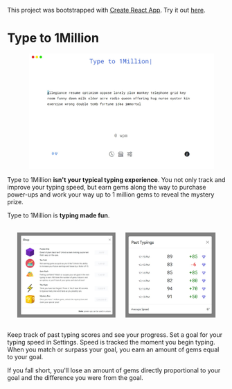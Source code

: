 
This project was bootstrapped with [Create React App](https://github.com/facebook/create-react-app). Try it out [here](https://typeto1million.netlify.app/).

# Type to 1Million

<img src='src/Photos/screenshot.jpeg' alt='fullscreen screenshot of app' width='85%' style='margin-left: 50px;'>

Type to 1Million <b>isn't your typical typing experience</b>. You not only track and improve your typing speed, but earn gems along the way to purchase power-ups and work your way up to 1 million gems to reveal the mystery prize.

Type to 1Million is <b>typing made fun</b>.

<br />

<div style='display: flex; justify-content: space-evenly'>
<img src='src/Photos/shop.jpeg' alt='screenshot of shop' width='45%'/><img src='src/Photos/history.jpeg' alt='screenshot of past typings' width='41.23%'/>
</div>

<br />

Keep track of past typing scores and see your progress. Set a goal for your typing speed in Settings. Speed is tracked the moment you begin typing. When you match or surpass your goal, you earn an amount of gems equal to your goal.

If you fall short, you'll lose an amount of gems directly proportional to your goal and the difference you were from the goal.



